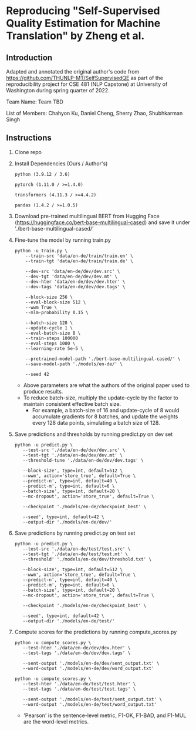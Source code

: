 # Reproducing "Self-Supervised Quality Estimation for Machine Translation" by Zheng et al.

## Introduction

Adapted and annotated the original author's code from https://github.com/THUNLP-MT/SelfSupervisedQE as part of
the reproducibility project for CSE 481 (NLP Capstone) at University of Washington during spring quarter of
2022.

Team Name: Team TBD

List of Members: Chahyon Ku, Daniel Cheng, Sherry Zhao, Shubhkarman Singh

## Instructions

1. Clone repo


2. Install Dependencies (Ours / Author's)

   ```
   python (3.9.12 / 3.6)
   
   pytorch (1.11.0 / >=1.4.0)
   
   transformers (4.11.3 / >=4.4.2)
   
   pandas (1.4.2 / >=1.0.5)
   ```
3. Download pre-trained multilingual BERT from Hugging Face (https://huggingface.co/bert-base-multilingual-cased)
   and save it under './bert-base-multilingual-cased/'


4. Fine-tune the model by running train.py

    ```
    python -u train.py \
        --train-src 'data/en-de/train/train.en' \
        --train-tgt 'data/en-de/train/train.de' \

        --dev-src 'data/en-de/dev/dev.src' \
        --dev-tgt 'data/en-de/dev/dev.mt' \
        --dev-hter 'data/en-de/dev/dev.hter' \
        --dev-tags 'data/en-de/dev/dev.tags' \

        --block-size 256 \
        --eval-block-size 512 \
        --wwm True \
        --mlm-probability 0.15 \

        --batch-size 128 \
        --update-cycle 1 \
        --eval-batch-size 8 \
        --train-steps 100000
        --eval-steps 1000 \
        --learning-rate 5e-5 \

        --pretrained-model-path './bert-base-multilingual-cased/' \
        --save-model-path './models/en-de/' \

        --seed 42
    ```
   - Above parameters are what the authors of the original paper used to produce results.
   - To reduce batch-size, multiply the update-cycle by the factor to maintain consistent effective batch size.
     - For example, a batch-size of 16 and update-cycle of 8 would accumulate gradients for 8 batches, and
       update the weights every 128 data points, simulating a batch size of 128.


5. Save predictions and thresholds by running predict.py on dev set

   ```
   python -u predict.py \
      --test-src './data/en-de/dev/dev.src' \
      --test-tgt './data/en-de/dev/dev.mt' \
      --threshold-tune './data/en-de/dev/dev.tags' \
   
      --block-size', type=int, default=512 \
      --wwm', action='store_true', default=True \
      --predict-n', type=int, default=40 \
      --predict-m', type=int, default=6 \
      --batch-size', type=int, default=20 \
      --mc-dropout', action='store_true', default=True \
   
      --checkpoint './models/en-de/checkpoint_best' \
   
      --seed', type=int, default=42 \
      --output-dir './models/en-de/dev/'
   
   ```
   
6. Save predictions by running predict.py on test set

   ```
   python -u predict.py \
      --test-src './data/en-de/test/test.src' \
      --test-tgt './data/en-de/test/test.mt' \
      --threshold' './models/en-de/dev/threshold.txt' \
   
      --block-size', type=int, default=512 \
      --wwm', action='store_true', default=True \
      --predict-n', type=int, default=40 \
      --predict-m', type=int, default=6 \
      --batch-size', type=int, default=20 \
      --mc-dropout', action='store_true', default=True \
   
      --checkpoint './models/en-de/checkpoint_best' \
   
      --seed', type=int, default=42 \
      --output-dir './models/en-de/test/'   
   ```

7. Compute scores for the predictions by running compute_scores.py
   
   ```
   python -u compute_scores.py \
      --test-hter './data/en-de/dev/dev.hter' \
      --test-tags './data/en-de/dev/dev.tags' \
   
      --sent-output './models/en-de/dev/sent_output.txt' \
      --word-output './models/en-de/dev/word_output.txt'
   
   python -u compute_scores.py \
      --test-hter './data/en-de/test/test.hter' \
      --test-tags './data/en-de/test/test.tags' \
   
      --sent-output './models/en-de/test/sent_output.txt' \
      --word-output './models/en-de/test/word_output.txt'
   ```
   - 'Pearson' is the sentence-level metric, F1-OK, F1-BAD, and F1-MUL are the word-level metrics.
